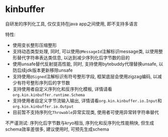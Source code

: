 # **kinbuffer**
自研发的序列化工具, 仅仅支持在java app之间使用, 即不支持多语言

特性:
* 使用变长整形压缩整形
* 支持动态类型处理, 同时, 可以使用`@MessageId`注解标识message类, 以使用整形替代字符串表达类信息, 以达到减少序列化后字节数的目的
* 使用unsafe替代反射提高性能, 同时, 支持使用bytebuddy代理替换unsafe, 以防后续jdk版本更新移除unsafe
* 支持使用`@Signed`注解标识有符号整形字段, 框架底层会使用zigzag编码, 以减少有符号整形序列后的字节数
* 支持使用者自定义序列化和反序列化模板, 详情请看`org.kin.kinbuffer.runtime.Schema`
* 支持使用者自定义字节流输入输出, 详情请看`org.kin.kinbuffer.io.Input`和`org.kin.kinbuffer.io.Output`
* 目前暂不支持序列化`Throwable`异常实现类, 使用者可使用异常转字符串替代

不严谨测试:
序列化后字节数与kryo相当, 序列化和反序列化性能稍快, 但生成schema效率差很多, 建议使用时, 可预先生成schema
